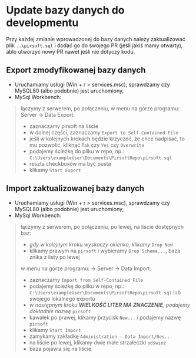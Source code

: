 # Update bazy danych do developmentu
Przy każdej zmianie wprowadzonej do bazy danych należy zaktualizować plik `..\pirsoft.sql` i dodać go do swojego PR (jeśli jakiś mamy otwarty), ablo utworzyć nowy PR nawet jeśli nie dotyczy kodu.
## Export zmodyfikowanej bazy danych
- Uruchamiamy usługi (Win + r > services.msc), sprawdzamy czy MySQL80 (albo podobnie) jest uruchomiony,
- MySql Workbench:
> łączymy z serwerem, po połączeniu, w menu na górze programu:  
> Server -> Data Export:  
> - zaznaczamy pirsoft na liście
> - w dolnej części, zaznaczamy `Export to Self-Contained File`
> - jeśli w kolejnych krokach będzie krzyczeć, że chce nadpisać, to mu pozwolić, kliknąć `Tak` czy `Yes` czy `Overwrite`
> - podajemy ścieżkę do pliku w repo, np.: `C:\Users\exampleUser\Documents\PirsoftRepo\pirsoft.sql`
> - reszta checkboxów ma być pusta
> - klikamy `Start Export`
## Import zaktualizowanej bazy danych
- Uruchamiamy usługi (Win + r > services.msc), sprawdzamy czy MySQL80 (albo podobnie) jest uruchomiony,
- MySql Workbench:
> łączymy z serwerem, po połączeniu, po lewej, na liście dostępnych baz:  
> - *gdy w kolejnym kroku wyskoczy okienko, klikamy* `Drop Now`
> - klikamy prawym na `pirsoft` i wybieramy `Drop Schema...`, baza znika z listy po lewej  
>
> w menu na górze programu: -> Server -> Data Import:
> - zaznaczamy `Import from Self-Contained File`
> - podajemy ścieżkę do pliku w repo, np.: `C:\Users\exampleUser\Documents\PirsoftRepo\pirsoft.sql` lub swojego lokalnego exportu
> - *w następnym kroku **WIELKOŚĆ LITER MA ZNACZENIE**, podajemy dokładnie nazwę* `pirsoft`
> - kawałek po prawej, klikamy przycisk `New...` i podajemy nazwę `pirsoft`
> - klikamy `Start Import`  
> - zamykamy zakładkę `Administration - Data Import/Res...`
> - na liście po lewej, klikamy dwie małe strzałeczki `odśwież`
> - baza pojawia się na liście